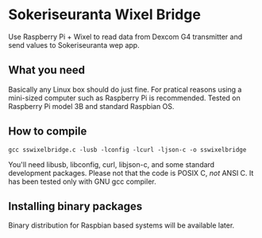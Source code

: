 # Sokeriseuranta Wixel Bridge
Use Raspberry Pi + Wixel to read data from Dexcom G4 transmitter and send values to Sokeriseuranta wep app.

## What you need

Basically any Linux box should do just fine. For pratical reasons using a mini-sized computer such as Raspberry Pi is recommended. Tested on Raspberry Pi model 3B and standard Raspbian OS.

## How to compile
```
gcc sswixelbridge.c -lusb -lconfig -lcurl -ljson-c -o sswixelbridge
```

You'll need libusb, libconfig, curl, libjson-c, and some standard development packages. Please not that the code is POSIX C, *not* ANSI C. It has been tested only with GNU gcc compiler.

## Installing binary packages

Binary distribution for Raspbian based systems will be available later.

